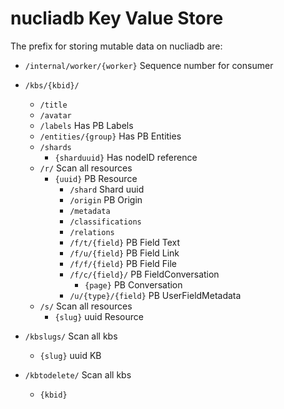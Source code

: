 # nucliadb Key Value Store

The prefix for storing mutable data on nucliadb are:

- `/internal/worker/{worker}` Sequence number for consumer

- `/kbs/{kbid}/`
  - `/title`
  - `/avatar`
  - `/labels` Has PB Labels
  - `/entities/{group}` Has PB Entities
  - `/shards`
    - `{sharduuid}` Has nodeID reference
  - `/r/` Scan all resources
    - `{uuid}` PB Resource
      - `/shard` Shard uuid
      - `/origin` PB Origin
      - `/metadata`
      - `/classifications`
      - `/relations`
      - `/f/t/{field}` PB Field Text
      - `/f/u/{field}` PB Field Link
      - `/f/f/{field}` PB Field File
      - `/f/c/{field}/` PB FieldConversation
        - `{page}` PB Conversation
      - `/u/{type}/{field}` PB UserFieldMetadata
  - `/s/` Scan all resources
    - `{slug}` uuid Resource

- `/kbslugs/` Scan all kbs
  - `{slug}` uuid KB

- `/kbtodelete/` Scan all kbs
  - `{kbid}`
